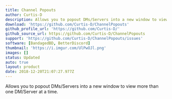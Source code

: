 ```yaml
---
title: Channel Popouts
author: Curtis-D
description: Allows you to popout DMs/Servers into a new window to view more than one DM/Server at a time.
download: 'https://github.com/Curtis-D/ChannelPopouts'
github_profile_url: 'https://github.com/Curtis-D/'
github_source_url: https://github.com/Curtis-D/ChannelPopouts
support: 'https://github.com/Curtis-D/ChannelPopouts/issues'
software: [BandagedBD, BetterDiscord]
thumbnail: 'https://i.imgur.com/UlPwOJl.png'
images: []
status: Updated
auto: true
layout: product
date: 2018-12-20T21:07:27.977Z
---
```

Allows you to popout DMs/Servers into a new window to view more than one DM/Server at a time.